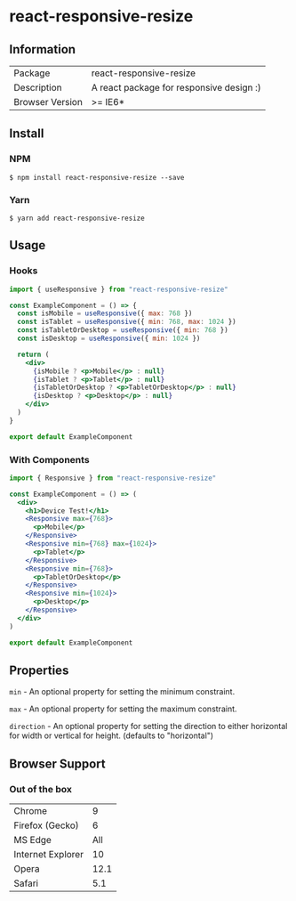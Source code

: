 # react-responsive-resize

## Information

<table>
<tr>
<td>Package</td><td>react-responsive-resize</td>
</tr>
<tr>
<td>Description</td>
<td>A react package for responsive design :)</td>
</tr>
<tr>
<td>Browser Version</td>
<td>>= IE6*</td>
</tr>
</table>

## Install

### NPM

```console
$ npm install react-responsive-resize --save
```

### Yarn

```console
$ yarn add react-responsive-resize
```

## Usage

### Hooks

```jsx
import { useResponsive } from "react-responsive-resize"

const ExampleComponent = () => {
  const isMobile = useResponsive({ max: 768 })
  const isTablet = useResponsive({ min: 768, max: 1024 })
  const isTabletOrDesktop = useResponsive({ min: 768 })
  const isDesktop = useResponsive({ min: 1024 })

  return (
    <div>
      {isMobile ? <p>Mobile</p> : null}
      {isTablet ? <p>Tablet</p> : null}
      {isTabletOrDesktop ? <p>TabletOrDesktop</p> : null}
      {isDesktop ? <p>Desktop</p> : null}
    </div>
  )
}

export default ExampleComponent
```

### With Components

```jsx
import { Responsive } from "react-responsive-resize"

const ExampleComponent = () => (
  <div>
    <h1>Device Test!</h1>
    <Responsive max={768}>
      <p>Mobile</p>
    </Responsive>
    <Responsive min={768} max={1024}>
      <p>Tablet</p>
    </Responsive>
    <Responsive min={768}>
      <p>TabletOrDesktop</p>
    </Responsive>
    <Responsive min={1024}>
      <p>Desktop</p>
    </Responsive>
  </div>
)

export default ExampleComponent
```

## Properties

`min` - An optional property for setting the minimum constraint.

`max` - An optional property for setting the maximum constraint.

`direction` - An optional property for setting the direction to either horizontal for width or vertical for height. (defaults to "horizontal")

## Browser Support

### Out of the box

<table>
<tr>
<td>Chrome</td>
<td>9</td>
</tr>
<tr>
<td>Firefox (Gecko)</td>
<td>6</td>
</tr>
<tr>
<td>MS Edge</td>
<td>All</td>
</tr>
<tr>
<td>Internet Explorer</td>
<td>10</td>
</tr>
<tr>
<td>Opera</td>
<td>12.1</td>
</tr>
<tr>
<td>Safari</td>
<td>5.1</td>
</tr>
</table>
